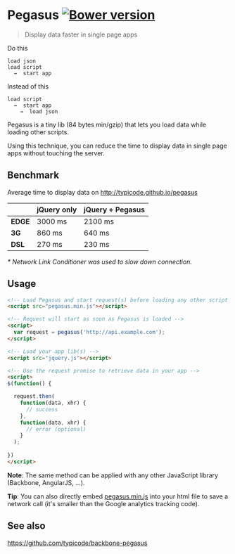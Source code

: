 # Pegasus [![Bower version](https://badge.fury.io/bo/pegasus.svg)](http://badge.fury.io/bo/pegasus)

> Display data faster in single page apps

Do this

```
load json 
load script
  →  start app
```

Instead of this

```
load script
  →  start app 
    →  load json
```

Pegasus is a tiny lib (84 bytes min/gzip) that lets you load data while loading other scripts. 

Using this technique, you can reduce the time to display data in single page apps without touching the server.

## Benchmark

Average time to display data on http://typicode.github.io/pegasus

|             | jQuery only  | jQuery + Pegasus  |
|:------------|:-------------|:------------------|
|__EDGE__     | 3000 ms      | 2100 ms           |
|__3G__       | 860 ms       | 640 ms            |
|__DSL__      | 270 ms       | 230 ms            | 

_* Network Link Conditioner was used to slow down connection._

## Usage

```html
<!-- Load Pegasus and start request(s) before loading any other script -->
<script src="pegasus.min.js"></script>

<!-- Request will start as soon as Pegasus is loaded -->
<script>
  var request = pegasus('http://api.example.com');
</script>

<!-- Load your app lib(s) -->
<script src="jquery.js"></script>

<!-- Use the request promise to retrieve data in your app -->
<script>
$(function() {

  request.then(
    function(data, xhr) {
      // success
    },
    function(data, xhr) {
      // error (optional)
    }
  );
  
})
</script>
```

__Note__: The same method can be applied with any other JavaScript library (Backbone, AngularJS, ...).

__Tip__: You can also directly embed [pegasus.min.js](https://github.com/typicode/pegasus/blob/master/pegasus.min.js) into your html file to save a network call (it's smaller than the Google analytics tracking code).

## See also

https://github.com/typicode/backbone-pegasus
